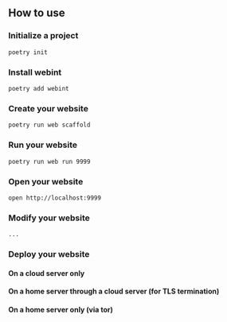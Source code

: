 ## How to use

### Initialize a project

    poetry init

### Install webint

    poetry add webint

### Create your website

    poetry run web scaffold

### Run your website

    poetry run web run 9999

### Open your website

    open http://localhost:9999

### Modify your website

    ...

### Deploy your website

#### On a cloud server only

#### On a home server through a cloud server (for TLS termination)

#### On a home server only (via tor)
